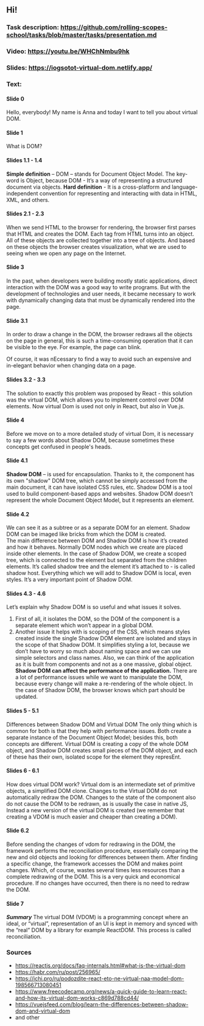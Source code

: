## Hi! 

### Task description: https://github.com/rolling-scopes-school/tasks/blob/master/tasks/presentation.md
### Video: https://youtu.be/WHChNmbu9hk
### Slides: https://iogsotot-virtual-dom.netlify.app/

### Text:
#### Slide 0
Hello, everybody! My name is Anna and today I want to tell you about virtual DOM.  
#### Slide 1
What is DOM?
#### Slides 1.1 - 1.4
**Simple definition** – DOM – stands for Document Object Model. The key-word is Object, because DOM - It’s a way of   representing a structured document via   objects.
**Hard definition** - It is a cross-platform and language-independent convention for representing and interacting with data in HTML, XML, and others.  
#### Slides 2.1 - 2.3     
When we send HTML to the browser for rendering, the browser first parses that HTML and creates the DOM. Each tag from HTML turns into an object. All of these objects are collected together into a tree of objects. And based on these objects the browser creates visualization, what we are used to seeing when we open any page on the Internet. 
#### Slide 3
In the past, when developers were building mostly static applications, direct interaction with the DOM was a good way to write programs. 
But with the development of technologies and user needs, it became necessary to work with dynamically changing data that must be dynamically rendered into the page.
#### Slide 3.1
In order to draw a change in the DOM, the browser redraws all the objects on the page in general, this is such a time-consuming operation that it can be visible to the eye.
For example, the page can blink.

Of course, it was nEcessary to find a way to avoid such an expensive and in-elegant behavior when changing data on a page.
#### Slides 3.2 - 3.3
The solution to exactly this problem was proposed by React - this solution was the virtual DOM, which allows you to implement control over DOM elements.
Now virtual Dom is used not only in React, but also in Vue.js.
#### Slide 4
Before we move on to a more detailed study of virtual Dom, it is necessary to say a few words about Shadow DOM, because sometimes these concepts get confused in people's heads. 
#### Slide 4.1
**Shadow DOM** – is used for encapsulation. Thanks to it, the component has its own "shadow" DOM tree, which cannot be simply accessed from the main document, it can have isolated CSS rules, etc.
Shadow DOM is a tool used to build component-based apps and websites. Shadow DOM doesn’t represent the whole Document Object Model, but it represents an element. 
#### Slide 4.2
 We can see it as a subtree or as a separate DOM for an element. Shadow DOM can be imaged like bricks from which the DOM is created.  
The main difference between DOM and Shadow DOM is how it’s created and how it behaves. Normally DOM nodes which we create are placed inside other elements.
In the case of Shadow DOM, we create a scoped tree, which is connected to the element but separated from the children elements. 
It’s called shadow tree and the element it’s attached to -  is called shadow host. 
Everything which we will add to Shadow DOM is local, even styles. It’s a very important point of Shadow DOM.
#### Slides 4.3 - 4.6
Let’s explain why Shadow DOM is so useful and what issues it solves. 
1) First of all, it isolates the DOM, so the DOM of the component is a separate element which won’t appear in a global DOM. 
2) Another issue it helps with is scoping of the CSS, which means styles created inside the single Shadow DOM element are isolated and stays in the scope of that Shadow DOM. It simplifies styling a lot, because we don’t have to worry so much about naming space and we can use simple selectors and class names. 
Also, we can think of the application as it is built from components and not as a one massive, global object. 
**Shadow DOM can affect the performance of the application.** There are a lot of performance issues while we want to manipulate the DOM, because every change will make a re-rendering of the whole object. In the case of Shadow DOM, the browser knows which part should be updated.
#### Slides 5 - 5.1
Differences between Shadow DOM and Virtual DOM
The only thing which is common for both is that they help with performance issues. Both create a separate instance of the Document Object Model; besides this, both concepts are different. Virtual DOM is creating a copy of the whole DOM object, and Shadow DOM creates small pieces of the DOM object, and each of these has their own, isolated scope for the element they represEnt.
#### Slides 6 - 6.1
How does virtual DOM work?
Virtual dom is an intermediate set of primitive objects, a simplified DOM clone. Changes to the Virtual DOM do not automatically redraw the DOM. Changes to the state of the component also do not cause the DOM to be redrawn, as is usually the case in native JS, 
Instead a new version of the virtual DOM is created (we remember that creating a VDOM is much easier and cheaper than creating a DOM). 
#### Slide 6.2
Before sending the changes of vdom for redrawing in the DOM, the framework performs the reconciliation procedure, essentially comparing the new and old objects and looking for differences between them. 
After finding a specific change, the framework accesses the DOM and makes point changes. Which, of course, wastes several times less resources than a complete redrawing of the DOM. This is a very quick and economical procedure. If no changes have occurred, then there is no need to redraw the DOM.
#### Slide 7
***Summary***
The virtual DOM (VDOM) is a programming concept where an ideal, or “virtual”, representation of an UI is kept in memory and synced with the “real” DOM by a library for example ReactDOM. This process is called reconciliation.

### Sources
 - https://reactjs.org/docs/faq-internals.html#what-is-the-virtual-dom
 - https://habr.com/ru/post/256965/
 - https://ichi.pro/ru/podozdite-react-eto-ne-virtual-naa-model-dom-198566713080451
 - https://www.freecodecamp.org/news/a-quick-guide-to-learn-react-and-how-its-virtual-dom-works-c869d788cd44/
 - https://vuejsfeed.com/blog/learn-the-differences-between-shadow-dom-and-virtual-dom
 - and other

